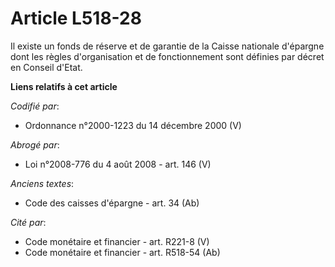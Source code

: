 # Article L518-28

Il existe un fonds de réserve et de garantie de la Caisse nationale d'épargne dont les règles d'organisation et de
fonctionnement sont définies par décret en Conseil d'Etat.

**Liens relatifs à cet article**

_Codifié par_:

  - Ordonnance n°2000-1223 du 14 décembre 2000 (V)

_Abrogé par_:

  - Loi n°2008-776 du 4 août 2008 - art. 146 (V)

_Anciens textes_:

  - Code des caisses d'épargne - art. 34 (Ab)

_Cité par_:

  - Code monétaire et financier - art. R221-8 (V)
  - Code monétaire et financier - art. R518-54 (Ab)
